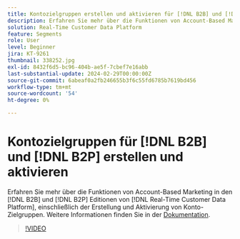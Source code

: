 ```yaml
---
title: Kontozielgruppen erstellen und aktivieren für [!DNL B2B] und [!DNL B2P]
description: Erfahren Sie mehr über die Funktionen von Account-Based Marketing in  [!DNL B2B] und [!DNL B2P] Editionen von  [!DNL Real-Time Customer Data Platform], einschließlich der Erstellung und Aktivierung von Konto-Zielgruppen.
solution: Real-Time Customer Data Platform
feature: Segments
role: User
level: Beginner
jira: KT-9261
thumbnail: 338252.jpg
exl-id: 8432f6d5-bc96-404b-ae5f-7cbef7e16abb
last-substantial-update: 2024-02-29T00:00:00Z
source-git-commit: 6abeaf0a2fb246655b3f6c55fd6785b7619bd456
workflow-type: tm+mt
source-wordcount: '54'
ht-degree: 0%

---
```


# Kontozielgruppen für [!DNL B2B] und [!DNL B2P] erstellen und aktivieren

Erfahren Sie mehr über die Funktionen von Account-Based Marketing in den [!DNL B2B] und [!DNL B2P] Editionen von [!DNL Real-Time Customer Data Platform], einschließlich der Erstellung und Aktivierung von Konto-Zielgruppen. Weitere Informationen finden Sie in der [Dokumentation](https://experienceleague.adobe.com/docs/experience-platform/segmentation/ui/account-audiences.html).

>[!VIDEO](https://video.tv.adobe.com/v/338252?learn=on&enablevpops)

